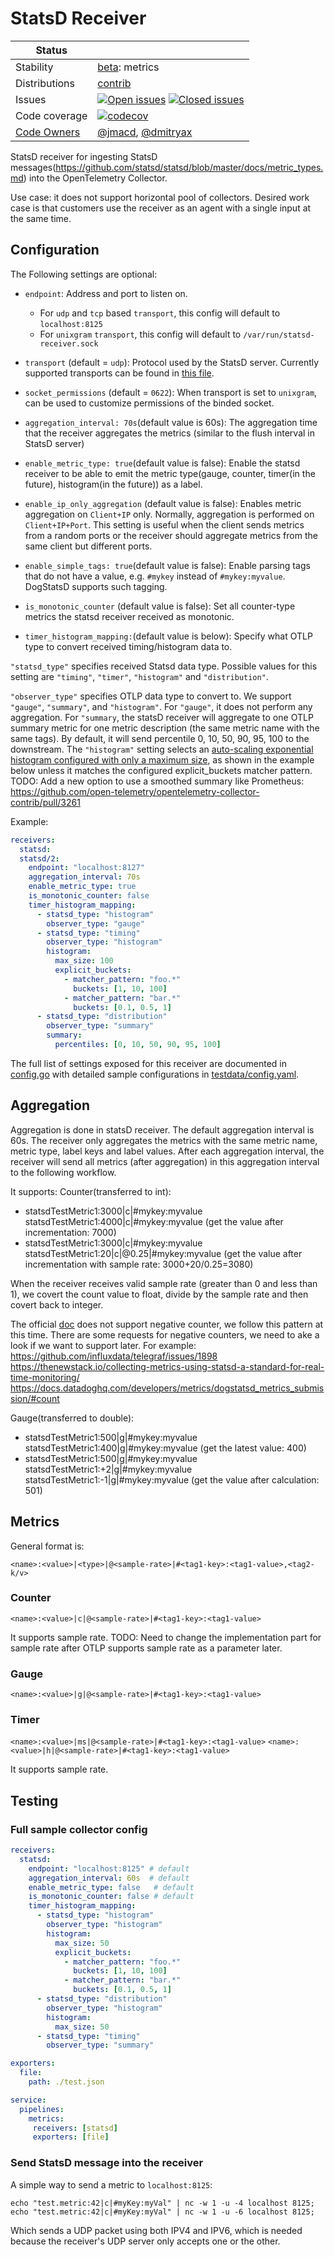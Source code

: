 # StatsD Receiver

<!-- status autogenerated section -->
| Status        |           |
| ------------- |-----------|
| Stability     | [beta]: metrics   |
| Distributions | [contrib] |
| Issues        | [![Open issues](https://img.shields.io/github/issues-search/open-telemetry/opentelemetry-collector-contrib?query=is%3Aissue%20is%3Aopen%20label%3Areceiver%2Fstatsd%20&label=open&color=orange&logo=opentelemetry)](https://github.com/open-telemetry/opentelemetry-collector-contrib/issues?q=is%3Aopen+is%3Aissue+label%3Areceiver%2Fstatsd) [![Closed issues](https://img.shields.io/github/issues-search/open-telemetry/opentelemetry-collector-contrib?query=is%3Aissue%20is%3Aclosed%20label%3Areceiver%2Fstatsd%20&label=closed&color=blue&logo=opentelemetry)](https://github.com/open-telemetry/opentelemetry-collector-contrib/issues?q=is%3Aclosed+is%3Aissue+label%3Areceiver%2Fstatsd) |
| Code coverage | [![codecov](https://codecov.io/github/open-telemetry/opentelemetry-collector-contrib/graph/main/badge.svg?component=receiver_statsd)](https://app.codecov.io/gh/open-telemetry/opentelemetry-collector-contrib/tree/main/?components%5B0%5D=receiver_statsd&displayType=list) |
| [Code Owners](https://github.com/open-telemetry/opentelemetry-collector-contrib/blob/main/CONTRIBUTING.md#becoming-a-code-owner)    | [@jmacd](https://www.github.com/jmacd), [@dmitryax](https://www.github.com/dmitryax) |

[beta]: https://github.com/open-telemetry/opentelemetry-collector/blob/main/docs/component-stability.md#beta
[contrib]: https://github.com/open-telemetry/opentelemetry-collector-releases/tree/main/distributions/otelcol-contrib
<!-- end autogenerated section -->


StatsD receiver for ingesting StatsD messages(https://github.com/statsd/statsd/blob/master/docs/metric_types.md) into the OpenTelemetry Collector.

Use case: it does not support horizontal pool of collectors. Desired work case is that customers use the receiver as an agent with a single input at the same time.

## Configuration

The Following settings are optional:

- `endpoint`: Address and port to listen on.
  - For `udp` and `tcp` based `transport`, this config will default to `localhost:8125`
  - For `unixgram` `transport`, this config will default to `/var/run/statsd-receiver.sock`

- `transport` (default = `udp`): Protocol used by the StatsD server. Currently supported transports can be found in [this file](https://github.com/open-telemetry/opentelemetry-collector-contrib/blob/main/receiver/statsdreceiver/internal/transport/transport.go).

- `socket_permissions` (default = `0622`): When transport is set to `unixgram`, can be used to customize permissions of the binded socket. 

- `aggregation_interval: 70s`(default value is 60s): The aggregation time that the receiver aggregates the metrics (similar to the flush interval in StatsD server)

- `enable_metric_type: true`(default value is false): Enable the statsd receiver to be able to emit the metric type(gauge, counter, timer(in the future), histogram(in the future)) as a label.

- `enable_ip_only_aggregation` (default value is false): Enables metric aggregation on `Client+IP` only. Normally, aggregation is performed on `Client+IP+Port`. This setting is useful when the client sends metrics from a random ports or the receiver should aggregate metrics from the same client but different ports.

- `enable_simple_tags: true`(default value is false): Enable parsing tags that do not have a value, e.g. `#mykey` instead of `#mykey:myvalue`. DogStatsD supports such tagging.

- `is_monotonic_counter` (default value is false): Set all counter-type metrics the statsd receiver received as monotonic.

- `timer_histogram_mapping:`(default value is below): Specify what OTLP type to convert received timing/histogram data to.


`"statsd_type"` specifies received Statsd data type. Possible values for this setting are `"timing"`, `"timer"`, `"histogram"` and `"distribution"`.

`"observer_type"` specifies OTLP data type to convert to. We support `"gauge"`, `"summary"`, and `"histogram"`. For `"gauge"`, it does not perform any aggregation.
For `"summary`, the statsD receiver will aggregate to one OTLP summary metric for one metric description (the same metric name with the same tags). By default, it will send percentile 0, 10, 50, 90, 95, 100 to the downstream.  The `"histogram"` setting selects an [auto-scaling exponential histogram configured with only a maximum size](https://github.com/lightstep/go-expohisto#readme), as shown in the example below unless it matches the configured explicit_buckets matcher pattern.
TODO: Add a new option to use a smoothed summary like Prometheus: https://github.com/open-telemetry/opentelemetry-collector-contrib/pull/3261 

Example:

```yaml
receivers:
  statsd:
  statsd/2:
    endpoint: "localhost:8127"
    aggregation_interval: 70s
    enable_metric_type: true
    is_monotonic_counter: false
    timer_histogram_mapping:
      - statsd_type: "histogram"
        observer_type: "gauge"
      - statsd_type: "timing"
        observer_type: "histogram"
        histogram: 
          max_size: 100
          explicit_buckets:
            - matcher_pattern: "foo.*"
              buckets: [1, 10, 100]
            - matcher_pattern: "bar.*"
              buckets: [0.1, 0.5, 1]
      - statsd_type: "distribution"
        observer_type: "summary"
        summary: 
          percentiles: [0, 10, 50, 90, 95, 100]
```

The full list of settings exposed for this receiver are documented in [config.go](./config.go)
with detailed sample configurations in [testdata/config.yaml](./testdata/config.yaml).

## Aggregation

Aggregation is done in statsD receiver. The default aggregation interval is 60s. The receiver only aggregates the metrics with the same metric name, metric type, label keys and label values. After each aggregation interval, the receiver will send all metrics (after aggregation) in this aggregation interval to the following workflow.

It supports:
Counter(transferred to int):
- statsdTestMetric1:3000|c|#mykey:myvalue
statsdTestMetric1:4000|c|#mykey:myvalue
(get the value after incrementation: 7000)
- statsdTestMetric1:3000|c|#mykey:myvalue
statsdTestMetric1:20|c|@0.25|#mykey:myvalue
(get the value after incrementation with sample rate: 3000+20/0.25=3080)

When the receiver receives valid sample rate (greater than 0 and less than 1), we covert the count value to float, divide by the sample rate and then covert back to integer.

The official [doc](https://github.com/statsd/statsd/blob/master/docs/metric_types.md#counting) does not support negative counter, we follow this pattern at this time. There are some requests for negative counters, we need to ake a look if we want to support later. For example:
https://github.com/influxdata/telegraf/issues/1898
https://thenewstack.io/collecting-metrics-using-statsd-a-standard-for-real-time-monitoring/
https://docs.datadoghq.com/developers/metrics/dogstatsd_metrics_submission/#count

Gauge(transferred to double):
- statsdTestMetric1:500|g|#mykey:myvalue
statsdTestMetric1:400|g|#mykey:myvalue
(get the latest value: 400)
- statsdTestMetric1:500|g|#mykey:myvalue
statsdTestMetric1:+2|g|#mykey:myvalue
statsdTestMetric1:-1|g|#mykey:myvalue
(get the value after calculation: 501)

## Metrics

General format is:

`<name>:<value>|<type>|@<sample-rate>|#<tag1-key>:<tag1-value>,<tag2-k/v>`

### Counter

`<name>:<value>|c|@<sample-rate>|#<tag1-key>:<tag1-value>`

It supports sample rate.
TODO: Need to change the implementation part for sample rate after OTLP supports sample rate as a parameter later.


### Gauge

`<name>:<value>|g|@<sample-rate>|#<tag1-key>:<tag1-value>`


### Timer

`<name>:<value>|ms|@<sample-rate>|#<tag1-key>:<tag1-value>`
`<name>:<value>|h|@<sample-rate>|#<tag1-key>:<tag1-value>`

It supports sample rate.


## Testing

### Full sample collector config

```yaml
receivers:
  statsd:
    endpoint: "localhost:8125" # default
    aggregation_interval: 60s  # default
    enable_metric_type: false   # default
    is_monotonic_counter: false # default
    timer_histogram_mapping:
      - statsd_type: "histogram"
        observer_type: "histogram"
        histogram:
          max_size: 50
          explicit_buckets:
            - matcher_pattern: "foo.*"
              buckets: [1, 10, 100]
            - matcher_pattern: "bar.*"
              buckets: [0.1, 0.5, 1]
      - statsd_type: "distribution"
        observer_type: "histogram"
        histogram: 
          max_size: 50    
      - statsd_type: "timing"
        observer_type: "summary"

exporters:
  file:
    path: ./test.json

service:
  pipelines:
    metrics:
     receivers: [statsd]
     exporters: [file]
```

### Send StatsD message into the receiver

A simple way to send a metric to `localhost:8125`:

```shell
echo "test.metric:42|c|#myKey:myVal" | nc -w 1 -u -4 localhost 8125;
echo "test.metric:42|c|#myKey:myVal" | nc -w 1 -u -6 localhost 8125;
```

Which sends a UDP packet using both IPV4 and IPV6, which is needed because the receiver's UDP server only accepts one or the other.
